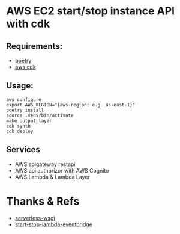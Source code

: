 # AWS EC2 start/stop instance API with cdk

## Requirements:
- [poetry](https://github.com/python-poetry/poetry)
- [aws cdk](https://github.com/aws/aws-cdk)


## Usage:
```shell
aws configure
export AWS_REGION="{aws-region: e.g. us-east-1}"
poetry install
source .venv/bin/activate
make output_layer
cdk synth
cdk deploy
```

## Services
- AWS apigateway restapi
- AWS api authorizor with AWS Cognito
- AWS Lambda & Lambda Layer


# Thanks & Refs
- [serverless-wsgi](https://github.com/logandk/serverless-wsgi)
- [start-stop-lambda-eventbridge](https://aws.amazon.com/tw/premiumsupport/knowledge-center/start-stop-lambda-eventbridge/)
